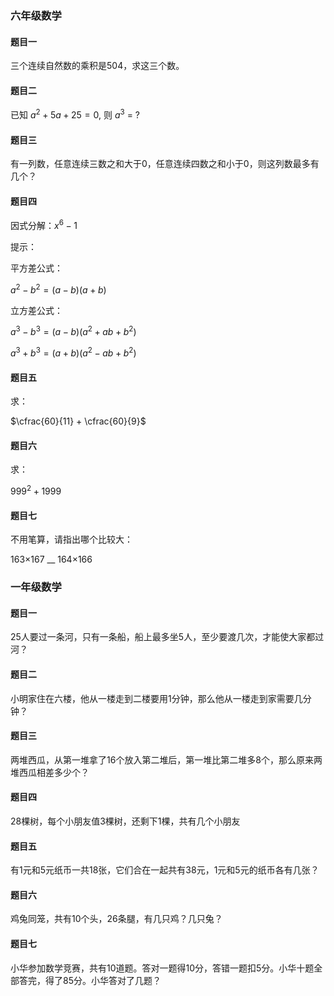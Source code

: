 ### 六年级数学

#### 题目一

三个连续自然数的乘积是504，求这三个数。


#### 题目二

已知 $a^2 + 5a + 25 = 0$, 则 $a^3$ = ?


#### 题目三

有一列数，任意连续三数之和大于0，任意连续四数之和小于0，则这列数最多有几个？


#### 题目四

因式分解：$x^6 - 1$

提示：


平方差公式：

$a^2-b^2=(a-b)(a+b)$


立方差公式：


$a^3-b^3=(a-b)(a^2+ab+b^2)$

$a^3+b^3=(a+b)(a^2-ab+b^2)$


#### 题目五

求：

$\cfrac{60}{11} + \cfrac{60}{9}$


#### 题目六

求：

$999^2 + 1999$


#### 题目七

不用笔算，请指出哪个比较大：

163×167 __ 164×166 


### 一年级数学

#### 题目一

25人要过一条河，只有一条船，船上最多坐5人，至少要渡几次，才能使大家都过河？


#### 题目二

小明家住在六楼，他从一楼走到二楼要用1分钟，那么他从一楼走到家需要几分钟？


#### 题目三

两堆西瓜，从第一堆拿了16个放入第二堆后，第一堆比第二堆多8个，那么原来两堆西瓜相差多少个？



#### 题目四


28棵树，每个小朋友值3棵树，还剩下1棵，共有几个小朋友


#### 题目五

有1元和5元纸币一共18张，它们合在一起共有38元，1元和5元的纸币各有几张？


#### 题目六


鸡兔同笼，共有10个头，26条腿，有几只鸡？几只兔？


#### 题目七

小华参加数学竞赛，共有10道题。答对一题得10分，答错一题扣5分。小华十题全部答完，得了85分。小华答对了几题？
